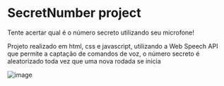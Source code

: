 # SecretNumber project
Tente acertar qual é o número secreto utilizando seu microfone!
 
Projeto realizado em html, css e javascript, utilizando a Web Speech API que permite a captação de comandos de voz, o número secreto é aleatorizado toda vez que uma nova rodada se inicia

![image](https://user-images.githubusercontent.com/79613572/211645493-b761b10c-f310-41c6-a4e8-a78303a33053.png)
